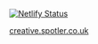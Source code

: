 [![Netlify Status](https://api.netlify.com/api/v1/badges/0bb2c391-5e56-4534-a4cb-39bb1788b540/deploy-status)](https://app.netlify.com/sites/creativepure360/deploys)

[creative.spotler.co.uk](creative.spotler.co.uk)

